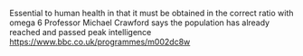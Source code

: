 Essential to human health in that it must be obtained in the correct ratio with omega 6 
Professor Michael Crawford says the population has already reached and passed peak intelligence
https://www.bbc.co.uk/programmes/m002dc8w
